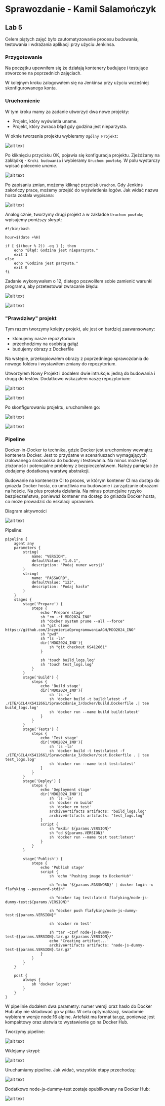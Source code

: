# Sprawozdanie - Kamil Salamończyk

## Lab 5

Celem piątych zajęć było zautomatyzowanie procesu budowania, testowania i wdrażania aplikacji przy użyciu Jenkinsa.

### Przygotowanie

Na początku upewniłem się że działają kontenery budujące i testujące stworzone na poprzednich zajęciach.

W kolejnym kroku zalogowałem się na Jenkinsa przy użyciu wcześniej skonfigurowanego konta.

### Uruchomienie

W tym kroku mamy za zadanie utworzyć dwa nowe projekty:
- Projekt, który wyświetla uname.
- Projekt, który zwraca błąd gdy godzina jest nieparzysta.

W oknie tworzenia projektu wybieramy `Ogólny Projekt`:

![alt text](image.png)

Po kliknięciu przycisku OK, pojawia się konfiguracja projektu. Zjeżdżamy na zakłądkę - `Kroki budowania` i wybieramy `Uruchom powłokę`. W polu wystarczy wpisać polecenie *uname*. 

![alt text](image-1.png)

Po zapisaniu zmian, możemy kliknąć przycisk `Uruchom`. Gdy Jenkins zakończy prace, możemy przejść do wyświetlenia logów. Jak widać nazwa hosta została wypisana:

![alt text](image-2.png)

Analogicznie, tworzymy drugi projekt a w zakładce `Uruchom powłokę` wpisujemy poniższy skrypt:

```
#!/bin/bash

hour=$(date +%H)

if [ $((hour % 2)) -eq 1 ]; then
    echo "Błąd: Godzina jest nieparzysta."
    exit 1
else
    echo "Godzina jest parzysta."
    exit 0
fi
```

Zadanie wykonywałem o 12, dlatego pozwoliłem sobie zamienić warunki programu, aby przetestował zwracanie błędu:

![alt text](image-3.png)

![alt text](image-4.png)

### "Prawdziwy" projekt

Tym razem tworzymy kolejny projekt, ale jest on bardziej zaawansowany:
- klonujemy nasze repozytorium
- przechodzimy na osobistą gałąź
- budujemy obrazy z Dockerfile 

Na wstępie, przekopiowałem obrazy z poprzedniego sprawozdania do nowego folderu i wystawiłem zmiany do repozytorium.

Utworzyłem Nowy Projekt i dodałem dwie intrukcje: jedną do budowania i drugą do testów. Dodatkowo wskazałem naszę repozytorium:

![alt text](image-5.png)

![alt text](image-6.png)

Po skonfigurowaniu projektu, uruchomiłem go:

![alt text](image-7.png)

![alt text](image-8.png)


### Pipeline

Docker-in-Docker to technika, gdzie Docker jest uruchomiony wewnątrz kontenera Docker. Jest to przydatne w scenariuszach wymagających izolowanego środowiska do budowy i testowania. Na minus może być złożoność i potencjalne problemy z bezpieczeństwem. Należy pamiętać że dodajemy dodatkową warstwę abstrakcji.

Budowanie na kontenerze CI to proces, w którym kontener CI ma dostęp do gniazda Docker hosta, co umożliwia mu budowanie i zarządzanie obrazami na hoście. Na plus prostota działania. Na minus potencjalne ryzyko bezpieczeństwa, ponieważ kontener ma dostęp do gniazda Docker hosta, co może prowadzić do eskalacji uprawnień.

        
Diagram aktywności

![alt text](image-10.png)

Pipeline:

```
pipeline {
    agent any
    parameters {
        string(
            name: "VERSION",
            defaultValue: "1.0.1",
            description: "Podaj numer wersji"
        )
        string(
            name: "PASSWORD",
            defaultValue: "123",
            description: "Podaj hasło"
        )
    }
    stages { 
        stage('Prepare') {
            steps {
                echo 'Prepare stage'
                sh "rm -rf MDO2024_INO"
                sh "docker system prune --all --force"
                sh "git clone https://github.com/InzynieriaOprogramowaniaAGH/MDO2024_INO"
                sh "pwd"
                sh "ls -la"
                dir('MDO2024_INO'){
                    sh "git checkout KS412661"
                }
                
                sh 'touch build_logs.log'
                sh 'touch test_logs.log'
            }
        }
        stage('Build') {
            steps {
                echo 'Build stage'
                dir('MDO2024_INO'){
                    sh 'ls -a'
                    sh 'docker build -t build:latest -f ./ITE/GCL4/KS412661/Sprawozdanie_3/docker/build.Dockerfile .| tee build_logs.log'
                    sh 'docker run --name build build:latest'
                }
            }
        }
        stage('Tests') {
            steps {
                echo 'Test stage'
                dir('MDO2024_INO'){
                    sh 'ls -la'
                    sh 'docker build -t test:latest -f ./ITE/GCL4/KS412661/Sprawozdanie_3/docker/test.Dockerfile . | tee test_logs.log'
                    sh 'docker run --name test test:latest'
                }
            }
        }
        stage('Deploy') {
            steps {
                echo 'Deployment stage'
                dir('MDO2024_INO'){
                    sh 'ls -la'
                    sh 'docker rm build'
                    sh 'docker rm test'
                    archiveArtifacts artifacts: "build_logs.log"
                    archiveArtifacts artifacts: "test_logs.log"
                }
                script {
                    sh "mkdir ${params.VERSION}"
                    sh "cd ${params.VERSION}"
                    sh 'docker run --name test test:latest'
                }
            }
        }

        stage('Publish') {
            steps {
                echo 'Publish stage'
                script {
                    sh 'echo "Pushing image to DockerHub"'
                    
                    sh "echo '${params.PASSWORD}' | docker login -u flafyking --password-stdin"
                    
                    sh "docker tag test:latest flafyking/node-js-dummy-test:${params.VERSION}"
                    
                    sh "docker push flafyking/node-js-dummy-test:${params.VERSION}"
                    
                    sh 'docker rm test'
                    
                    sh "tar -czvf node-js-dummy-test-${params.VERSION}.tar.gz ${params.VERSION}/"
                    echo 'Creating artifact...'
                    archiveArtifacts artifacts: "node-js-dummy-test-${params.VERSION}.tar.gz"
                }
            }
        }
    }

    post {
        always {
            sh 'docker logout'
        }
    }
}
```

W pipelinie dodałem dwa parametry: numer wersji oraz hasło do Docker Hub aby nie składować go w pliku. W celu optymalizacji, świadomie wybieram wersje node:16 alpine. Artefakt ma format tar.gz, ponieważ jest kompaktowy oraz ułatwia to wystawienie go na Docker Hub. 

Tworzymy pipeline:

![alt text](image-11.png)

Wklejamy skrypt:

![alt text](image-12.png)

Uruchamiamy pipeline. Jak widać, wszystkie etapy przechodzą:

![alt text](image-13.png)

Dodatkowo node-js-dummy-test zostaje opublikowany na Docker Hub:

![alt text](image-14.png)

